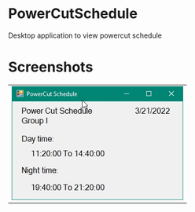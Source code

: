 # PowerCutSchedule
Desktop application to view powercut schedule

# Screenshots
<table>
  <tr>
    <td>  
      <img src=https://github.com/LasithEranga/PowerCutSchedule/blob/master/Screenshots/img1.jpg> 
    </td>
  </tr>
  
</table>
